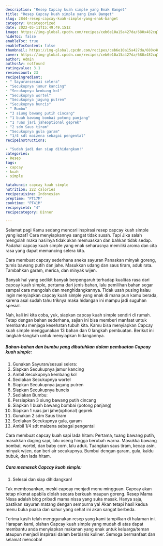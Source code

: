 ```yaml
---
description: "Resep Capcay kuah simple yang Enak Banget"
title: "Resep Capcay kuah simple yang Enak Banget"
slug: 2844-resep-capcay-kuah-simple-yang-enak-banget
category: Uncategorized
date: 2022-05-11T15:49:49.151Z
image: https://img-global.cpcdn.com/recipes/ceb6e10a15a427da/680x482cq70/capcay-kuah-simple-foto-resep-utama.jpg
hideToc: false
enableToc: true
enableTocContent: false
thumbnail: https://img-global.cpcdn.com/recipes/ceb6e10a15a427da/680x482cq70/capcay-kuah-simple-foto-resep-utama.jpg
cover: https://img-global.cpcdn.com/recipes/ceb6e10a15a427da/680x482cq70/capcay-kuah-simple-foto-resep-utama.jpg
author: Admin
authorAv: notfound
ratingvalue: 3.1
reviewcount: 23
recipeingredient:
- " Sayuransesuai selera"
- "Secukupnya jamur kancing"
- "Secukupnya kembang kol"
- "Secukupnya wortel"
- "Secukupnya jagung putren"
- "Secukupnya buncis"
- " Bumbu"
- "3 siung bawang putih cincang"
- "1 buah bawang bombai potong panjang"
- "1 ruas jari jaheoptional geprek"
- "2 sdm Saus tiram"
- "Secukupnya gula garam"
- "1/4 sdt maizena sebagai pengental"
recipeinstructions:

- "Sudah jadi dan siap dihidangkan!"
categories:
- Resep
tags:
- capcay
- kuah
- simple

katakunci: capcay kuah simple 
nutrition: 222 calories
recipecuisine: Indonesian
preptime: "PT17M"
cooktime: "PT41M"
recipeyield: "4"
recipecategory: Dinner

---
```



Selamat pagi Kamu sedang mencari inspirasi resep capcay kuah simple yang lezat? Cara menyiapkannya sangat tidak susah. Tapi Jika salah mengolah maka hasilnya tidak akan memuaskan dan bahkan tidak sedap. Padahal capcay kuah simple yang enak seharusnya memiliki aroma dan cita rasa yang dapat memancing selera kita.


Cara membuat capcay sederhana aneka sayuran Panaskan minyak goreng, tumis bawang putih dan jahe. Masukkan udang dan saus tiram, aduk rata. Tambahkan garam, merica, dan minyak wijen.

Banyak hal yang sedikit banyak berpengaruh terhadap kualitas rasa dari capcay kuah simple, pertama dari jenis bahan, lalu pemilihan bahan segar sampai cara mengolah dan menghidangkannya. Tidak usah pusing kalau ingin menyiapkan capcay kuah simple yang enak di mana pun kamu berada, karena asal sudah tahu triknya maka hidangan ini mampu jadi suguhan spesial.


Nah, kali ini kita coba, yuk, siapkan capcay kuah simple sendiri di rumah. Tetap dengan bahan sederhana, sajian ini bisa memberi manfaat untuk membantu menjaga kesehatan tubuh kita. Kamu bisa menyiapkan Capcay kuah simple menggunakan 13 bahan dan 0 langkah pembuatan. Berikut ini langkah-langkah untuk menyiapkan hidangannya.

<!--inarticleads1-->

##### Bahan-bahan dan bumbu yang dibutuhkan dalam pembuatan Capcay kuah simple:

1. Gunakan  Sayuran/sesuai selera:
1. Siapkan Secukupnya jamur kancing
1. Ambil Secukupnya kembang kol
1. Sediakan Secukupnya wortel
1. Siapkan Secukupnya jagung putren
1. Siapkan Secukupnya buncis
1. Sediakan  Bumbu:
1. Persiapkan 3 siung bawang putih cincang
1. Siapkan 1 buah bawang bombai (potong panjang)
1. Siapkan 1 ruas jari jahe(optional) geprek
1. Gunakan 2 sdm Saus tiram
1. Sediakan Secukupnya gula, garam
1. Ambil 1/4 sdt maizena sebagai pengental


Cara membuat capcay kuah sapi lada hitam: Pertama, tuang bawang putih, masukkan daging sapi, lalu oseng hingga berubah warna. Masukka bawang bombai, wortel, dan baby corn, lalu aduk. Tuangkan saus tiram, kecap asin, minyak wijen, dan beri air secukupnya. Bumbui dengan garam, gula, kaldu bubuk, dan lada hitam. 

<!--inarticleads2-->

##### Cara memasak Capcay kuah simple:


1. Selesai dan siap dihidangkan!

Tak membosankan, meski capcay menjadi menu mingguan. Capcay akan tetap nikmat apabila diolah secara berkuah maupun goreng. Resep Mama Nissa adalah blog pribadi mama nissa yang suka masak. Hanya saja, pastikan sayuran matang dengan sempurna ya! Akan tetapi hasil kedua menu buka puasa dan sahur yang sehat ini akan sangat berbeda. 

Terima kasih telah menggunakan resep yang kami tampilkan di halaman ini. Harapan kami, olahan Capcay kuah simple yang mudah di atas dapat membantu anda menyiapkan makanan yang enak untuk keluarga/teman ataupun menjadi inspirasi dalam berbisnis kuliner. Semoga bermanfaat dan selamat mencoba!
